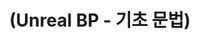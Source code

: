 ---
layout: default
title: "(Unreal BP - 기초 문법)"
parent: "(Unreal 🚀)"
has_children: true
nav_order: 1
---